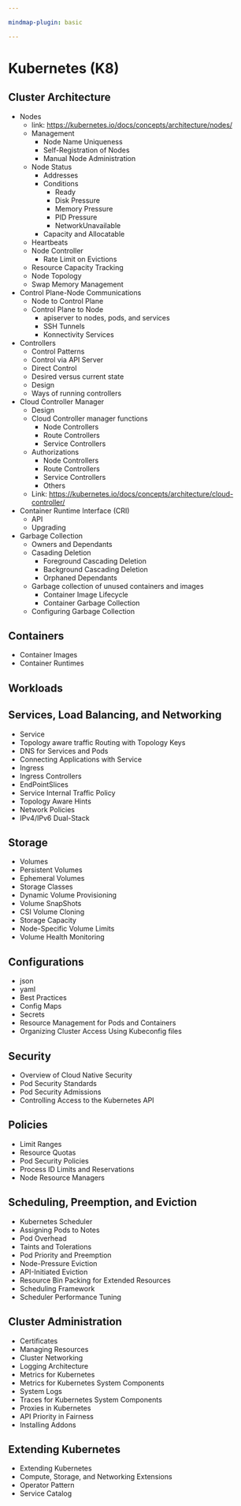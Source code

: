```yaml
---

mindmap-plugin: basic

---
```


# Kubernetes (K8)

## Cluster Architecture
- Nodes
   - link: https://kubernetes.io/docs/concepts/architecture/nodes/
   - Management
      - Node Name Uniqueness
      - Self-Registration of Nodes
      - Manual Node Administration
   - Node Status
      - Addresses
      - Conditions
         - Ready
         - Disk Pressure
         - Memory Pressure
         - PID Pressure
         - NetworkUnavailable
      - Capacity and Allocatable
   - Heartbeats
   - Node Controller
      - Rate Limit on Evictions
   - Resource Capacity Tracking
   - Node Topology
   - Swap Memory Management
- Control Plane-Node Communications
   - Node to Control Plane
   - Control Plane to Node
      - apiserver to nodes, pods, and services
      - SSH Tunnels
      - Konnectivity Services
- Controllers
   - Control Patterns
   - Control via API Server
   - Direct Control
   - Desired versus current state
   - Design
   - Ways of running controllers
- Cloud Controller Manager
   - Design
   - Cloud Controller manager functions
      - Node Controllers
      - Route Controllers
      - Service Controllers
   - Authorizations
      - Node Controllers
      - Route Controllers
      - Service Controllers
      - Others
   - Link: https://kubernetes.io/docs/concepts/architecture/cloud-controller/
- Container Runtime Interface (CRI)
   - API
   - Upgrading
- Garbage Collection
   - Owners and Dependants
   - Casading Deletion
      - Foreground Cascading Deletion
      - Background Cascading Deletion
      - Orphaned Dependants
   - Garbage collection of unused containers and images
      - Container Image Lifecycle
      - Container Garbage Collection
   - Configuring Garbage Collection

## Containers
- Container Images
- Container Runtimes

## Workloads

## Services, Load Balancing, and Networking
- Service
- Topology aware traffic Routing with Topology Keys
- DNS for Services and Pods
- Connecting Applications with Service
- Ingress
- Ingress Controllers
- EndPointSlices
- Service Internal Traffic Policy
- Topology Aware Hints
- Network Policies
- IPv4/IPv6 Dual-Stack

## Storage
- Volumes
- Persistent Volumes
- Ephemeral Volumes
- Storage Classes
- Dynamic Volume Provisioning
- Volume SnapShots
- CSI Volume Cloning
- Storage Capacity
- Node-Specific Volume Limits
- Volume Health Monitoring

## Configurations
- json
- yaml
- Best Practices
- Config Maps
- Secrets
- Resource Management for Pods and Containers
- Organizing Cluster Access Using Kubeconfig files

## Security
- Overview of Cloud Native Security
- Pod Security Standards
- Pod Security Admissions
- Controlling Access to the Kubernetes API

## Policies
- Limit Ranges
- Resource Quotas
- Pod Security Policies
- Process ID Limits and Reservations
- Node Resource Managers

## Scheduling, Preemption, and Eviction
- Kubernetes Scheduler
- Assigning Pods to Notes
- Pod Overhead
- Taints and Tolerations
- Pod Priority and Preemption
- Node-Pressure Eviction
- API-Initiated Eviction
- Resource Bin Packing for Extended Resources
- Scheduling Framework
- Scheduler Performance Tuning

## Cluster Administration
- Certificates
- Managing Resources
- Cluster Networking
- Logging Architecture
- Metrics for Kubernetes
- Metrics for Kubernetes System Components
- System Logs
- Traces for Kubernetes System Components
- Proxies in Kubernetes
- API Priority in Fairness
- Installing Addons

## Extending Kubernetes
- Extending Kubernetes
- Compute, Storage, and Networking Extensions
- Operator Pattern
- Service Catalog